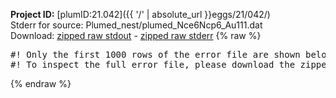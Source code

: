 **Project ID:** [plumID:21.042]({{ '/' | absolute_url }}eggs/21/042/)  
Stderr for source:  Plumed_nest/plumed_Nce6Ncp6_Au111.dat   
Download: [zipped raw stdout](plumed_Nce6Ncp6_Au111.dat.plumed.stdout.txt.zip) - [zipped raw stderr](plumed_Nce6Ncp6_Au111.dat.plumed.stderr.txt.zip) 
{% raw %}
<pre>
#! Only the first 1000 rows of the error file are shown below
#! To inspect the full error file, please download the zipped raw stderr file above
</pre>
{% endraw %}
